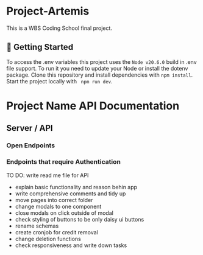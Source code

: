 # Project-Artemis

This is a WBS Coding School final project.

## 🚀 Getting Started

To access the .env variables this project uses the `Node v20.6.0` build in .env file support. To run it you need to update your Node or install the dotenv package.
Clone this repository and install dependencies with `npm install`.
Start the project locally with ` npm run dev`.

# Project Name API Documentation

## Server / API

### Open Endpoints

### Endpoints that require Authentication

TO DO: write read me file for API

- explain basic functionality and reason behin app
- write comprehensive comments and tidy up
- move pages into correct folder
- change modals to one component
- close modals on click outside of modal
- check styling of buttons to be only daisy ui buttons
- rename schemas
- create cronjob for credit removal
- change deletion functions
- check responsiveness and write down tasks
